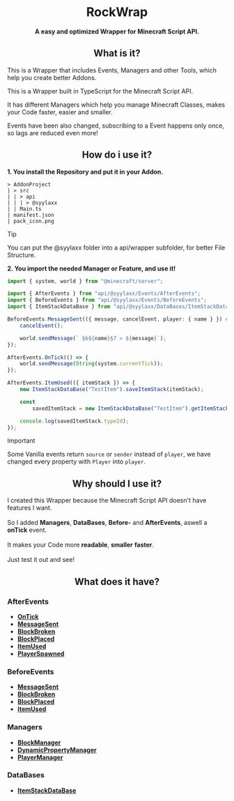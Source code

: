 <h1 align="center">
  RockWrap
</h1>

<p align="center">
  <b>
    A easy and optimized Wrapper for Minecraft Script API.
  </b>
</p>

<h2 align="center">
  What is it?
</h2>

<p>
  This is a Wrapper that includes Events, Managers and other Tools, which help you create better Addons.
</p>

<p>
  This is a Wrapper built in TypeScript for the Minecraft Script API.
</p>

<p>
  It has different Managers which help you manage Minecraft Classes, makes your Code faster, easier and smaller.
</p>

<p>
  Events have been also changed, subscribing to a Event happens only once, so lags are reduced even more!
</p>

<h2 align="center">
    How do i use it?
</h2>

**1. You install the Repository and put it in your Addon.**

```
> AddonProject
| > src
| | > api
| | | > @syylaxx
| | Main.ts
| manifest.json
| pack_icon.png
```

> [!TIP]
> You can put the @syylaxx folder into a api/wrapper subfolder, for better File Structure.

**2. You import the needed Manager or Feature, and use it!**

```ts
import { system, world } from "@minecraft/server";

import { AfterEvents } from "api/@syylaxx/Events/AfterEvents";
import { BeforeEvents } from "api/@syylaxx/Events/BeforeEvents";
import { ItemStackDataBase } from "api/@syylaxx/DataBases/ItemStackDataBase";

BeforeEvents.MessageSent(({ message, cancelEvent, player: { name } }) => {
    cancelEvent();

    world.sendMessage(` §b${name}§7 » ${message}`);
});

AfterEvents.OnTick(() => {
    world.sendMessage(String(system.currentTick));
});

AfterEvents.ItemUsed(({ itemStack }) => {
    new ItemStackDataBase("TestItem").saveItemStack(itemStack);

    const
        savedItemStack = new ItemStackDataBase("TestItem").getItemStack();

    console.log(savedItemStack.typeId);
});
```
> [!IMPORTANT]
> Some Vanilla events return `source` or `sender` instead of `player`, we have changed every property with `Player` into `player`.

<h2 align="center">
  Why should I use it?
</h2>

I created this Wrapper because the Minecraft Script API doesn't have features I want.
<br><br>
So I added **Managers**, **DataBases**, **Before-** and **AfterEvents**, aswell a **onTick** event.
<br><br>
It makes your Code more **readable**, **smaller** **faster**.
<br><br>
Just test it out and see!

<h2 align="center">
  What does it have?
</h2>
  
<h3>
  AfterEvents
</h3>

- [**OnTick**](@syylaxx/Documentation/AfterEvents/OnTick.dm)
- [**MessageSent**](@syylaxx/Documentation/AfterEvents/MessageSent.dm)
- [**BlockBroken**](@syylaxx/Documentation/AfterEvents/BlockBroken.dm)
- [**BlockPlaced**](@syylaxx/Documentation/AfterEvents/BlockPlaced.dm)
- [**ItemUsed**](@syylaxx/Documentation/AfterEvents/ItemUsed.dm)
- [**PlayerSpawned**](@syylaxx/Documentation/AfterEvents/PlayerSpawned.dm)

<h3>
  BeforeEvents
</h3>

- [**MessageSent**](@syylaxx/Documentation/BeforeEvents/MessageSent.dm)
- [**BlockBroken**](@syylaxx/Documentation/BeforeEvents/BlockBroken.dm)
- [**BlockPlaced**](@syylaxx/Documentation/BeforeEvents/BlockPlaced.dm)
- [**ItemUsed**](@syylaxx/Documentation/BeforeEvents/ItemUsed.dm)

<h3>
  Managers
</h3>

- [**BlockManager**](@syylaxx/Documentation/Managers/BlockManager.dm)
- [**DynamicPropertyManager**](@syylaxx/Documentation/Managers/DynamicPropertyManager.dm)
- [**PlayerManager**](@syylaxx/Documentation/Managers/PlayerManager.dm)

<h3>
  DataBases
</h3>

- [**ItemStackDataBase**](@syylaxx/Documentation/DataBases/ItemStackDataBase.dm)
